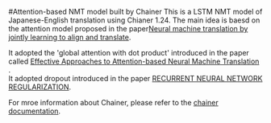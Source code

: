 #Attention-based NMT model built by Chainer
This is a LSTM NMT model of Japanese-English translation using Chianer 1.24. The main idea is baesd on the attention model proposed in the paper[Neural machine translation by jointly learning to align and translate](https://arxiv.org/pdf/1409.0473.pdf). 

It adopted the 'global attention with dot product' introduced in the paper called [Effective Approaches to Attention-based Neural Machine Translation
](http://www.aclweb.org/anthology/D15-1166).  
It adopted dropout introduced in the paper [RECURRENT NEURAL NETWORK
REGULARIZATION](https://arxiv.org/pdf/1409.2329.pdf).  

For mroe information about Chainer, please refer to the [chainer documentation](https://docs.chainer.org/en/latest/).

